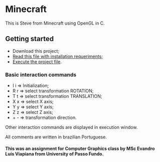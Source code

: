 # Minecraft

This is Steve from Minecraft using OpenGL in C.

## Getting started

- Download this project;
- [Read this file with installation requeriments](requeriments.txt);
- [Execute the project file](project.cbp).

### Basic interaction commands

- I i => Initialization;
- R r => select transformation ROTATION;
- T t => select transformation TRANSLATION;
- X x => select X axis;
- Y y => select Y axis;
- Z z => select Z axis;
- \+ \- => transformation direction.

Other interaction commands are displayed in execution window.

All comments are written in brazilian Portuguese.

#### This was an assignment for Computer Graphics class by MSc Evandro Luís Viapiana from University of Passo Fundo.
